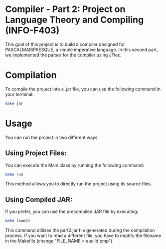 # Compiler - Part 2: Project on Language Theory and Compiling (INFO-F403)

This goal of this project is to build a compiler designed for PASCALMAISPRESQUE, a simple imperative language.
In this second part, we implemented the parser for the compiler using JFlex.

# Compilation
To compile the project into a .jar file, you can use the following command in your terminal:

```bash
make jar
```

# Usage
You can run the project in two different ways:

## Using Project Files:
You can execute the Main class by running the following command:

```bash
make run
```
This method allows you to directly run the project using its source files.

## Using Compiled JAR:

If you prefer, you can use the precompiled JAR file by executing:

```bash
make launch
```

This command utilizes the part2.jar file generated during the compilation process. If you want to read a different file,
you have to modify the filename in the Makefile (change "FILE_NAME = euclid.pmp").